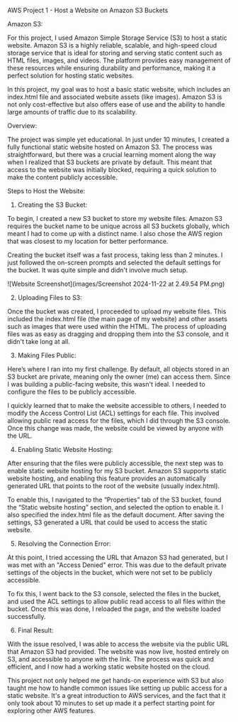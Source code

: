 AWS Project 1 - Host a Website on Amazon S3 Buckets

Amazon S3:

For this project, I used Amazon Simple Storage Service (S3) to host a static website. Amazon S3 is a highly reliable, scalable, and high-speed cloud storage service that is ideal for storing and serving static content such as HTML files, images, and videos. The platform provides easy management of these resources while ensuring durability and performance, making it a perfect solution for hosting static websites.

In this project, my goal was to host a basic static website, which includes an index.html file and associated website assets (like images). Amazon S3 is not only cost-effective but also offers ease of use and the ability to handle large amounts of traffic due to its scalability.

Overview:

The project was simple yet educational. In just under 10 minutes, I created a fully functional static website hosted on Amazon S3. The process was straightforward, but there was a crucial learning moment along the way when I realized that S3 buckets are private by default. This meant that access to the website was initially blocked, requiring a quick solution to make the content publicly accessible.

Steps to Host the Website:

1. Creating the S3 Bucket:


To begin, I created a new S3 bucket to store my website files. Amazon S3 requires the bucket name to be unique across all S3 buckets globally, which meant I had to come up with a distinct name. I also chose the AWS region that was closest to my location for better performance.

Creating the bucket itself was a fast process, taking less than 2 minutes. I just followed the on-screen prompts and selected the default settings for the bucket. It was quite simple and didn't involve much setup.

![Website Screenshot](images/Screenshot 2024-11-22 at 2.49.54 PM.png)



2. Uploading Files to S3:

Once the bucket was created, I proceeded to upload my website files. This included the index.html file (the main page of my website) and other assets such as images that were used within the HTML. The process of uploading files was as easy as dragging and dropping them into the S3 console, and it didn't take long at all.

3. Making Files Public:

Here’s where I ran into my first challenge. By default, all objects stored in an S3 bucket are private, meaning only the owner (me) can access them. Since I was building a public-facing website, this wasn't ideal. I needed to configure the files to be publicly accessible.

I quickly learned that to make the website accessible to others, I needed to modify the Access Control List (ACL) settings for each file. This involved allowing public read access for the files, which I did through the S3 console. Once this change was made, the website could be viewed by anyone with the URL.

4. Enabling Static Website Hosting:

After ensuring that the files were publicly accessible, the next step was to enable static website hosting for my S3 bucket. Amazon S3 supports static website hosting, and enabling this feature provides an automatically generated URL that points to the root of the website (usually index.html).

To enable this, I navigated to the “Properties” tab of the S3 bucket, found the “Static website hosting” section, and selected the option to enable it. I also specified the index.html file as the default document. After saving the settings, S3 generated a URL that could be used to access the static website.

5. Resolving the Connection Error:

At this point, I tried accessing the URL that Amazon S3 had generated, but I was met with an "Access Denied" error. This was due to the default private settings of the objects in the bucket, which were not set to be publicly accessible.

To fix this, I went back to the S3 console, selected the files in the bucket, and used the ACL settings to allow public read access to all files within the bucket. Once this was done, I reloaded the page, and the website loaded successfully.

6. Final Result:

With the issue resolved, I was able to access the website via the public URL that Amazon S3 had provided. The website was now live, hosted entirely on S3, and accessible to anyone with the link. The process was quick and efficient, and I now had a working static website hosted on the cloud.

This project not only helped me get hands-on experience with S3 but also taught me how to handle common issues like setting up public access for a static website. It's a great introduction to AWS services, and the fact that it only took about 10 minutes to set up made it a perfect starting point for exploring other AWS features.
